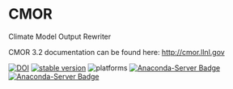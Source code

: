 # CMOR
Climate Model Output Rewriter

CMOR 3.2 documentation can be found here: http://cmor.llnl.gov


[![DOI](https://zenodo.org/badge/DOI/10.5281/zenodo.1044063.svg)](https://doi.org/10.5281/zenodo.1044063)
[![stable version](https://img.shields.io/badge/stable%20version-3.3.0-brightgreen.svg)](https://github.com/PCMDI/cmor/releases/tag/cmor-3.3.0)
![platforms](https://img.shields.io/badge/platforms-linux%20|%20osx-lightgrey.svg)
[![Anaconda-Server Badge](https://anaconda.org/pcmdi/cmor/badges/installer/conda.svg)](https://conda.anaconda.org/pcmdi)
[![Anaconda-Server Badge](https://anaconda.org/pcmdi/cmor/badges/downloads.svg)](https://anaconda.org/pcmdi)
